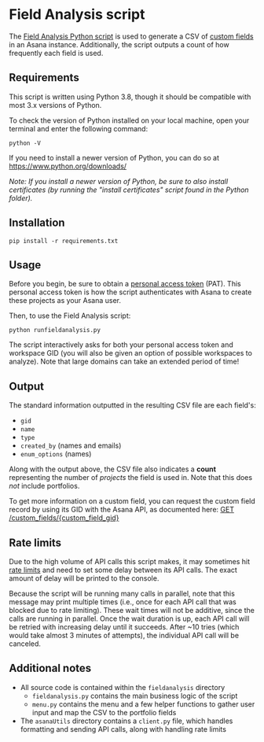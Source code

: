 # Field Analysis script

The [Field Analysis Python script](https://developers.asana.com/docs/custom-field-analysis) is used to generate a CSV of [custom fields](https://developers.asana.com/docs/custom-fields-guide) in an Asana instance. Additionally, the script outputs a count of how frequently each field is used.

## Requirements

This script is written using Python 3.8, though it should be compatible with most 3.x versions of Python.

To check the version of Python installed on your local machine, open your terminal and enter the following command:

```
python -V
```

If you need to install a newer version of Python, you can do so at https://www.python.org/downloads/

_Note: If you install a newer version of Python, be sure to also install certificates (by running the "install certificates" script found in the Python folder)._

## Installation

```
pip install -r requirements.txt
```

## Usage

Before you begin, be sure to obtain a [personal access token](https://developers.asana.com/docs/personal-access-token) (PAT). This personal access token is how the script authenticates with Asana to create these projects as your Asana user.

Then, to use the Field Analysis script:

```
python runfieldanalysis.py
```

The script interactively asks for both your personal access token and workspace GID (you will also be given an option of possible workspaces to analyze). Note that large domains can take an extended period of time!

## Output

The standard information outputted in the resulting CSV file are each field's:

* `gid`
* `name`
* `type`
* `created_by` (names and emails)
* `enum_options` (names)

Along with the output above, the CSV file also indicates a **count** representing the number of _projects_ the field is used in. Note that this does _not_ include portfolios.

To get more information on a custom field, you can request the custom field record by using its GID with the Asana API, as documented here: [GET /custom_fields/{custom_field_gid}](https://developers.asana.com/reference/getcustomfield)

## Rate limits

Due to the high volume of API calls this script makes, it may sometimes hit [rate limits](https://developers.asana.com/docs/rate-limits) and need to set some delay between its API calls. The exact amount of delay will be printed to the console. 

Because the script will be running many calls in parallel, note that this message may print multiple times (i.e., once for each API call that was blocked due to rate limiting). These wait times will not be additive, since the calls are running in parallel. Once the wait duration is up, each API call will be retried with increasing delay until it succeeds. After ~10 tries (which would take almost 3 minutes of attempts), the individual API call will be canceled.

## Additional notes

* All source code is contained within the `fieldanalysis` directory
    * `fieldanalysis.py` contains the main business logic of the script
    * `menu.py` contains the menu and a few helper functions to gather user input and map the CSV to the portfolio fields
* The `asanaUtils` directory contains a `client.py` file, which handles formatting and sending API calls, along with handling rate limits
